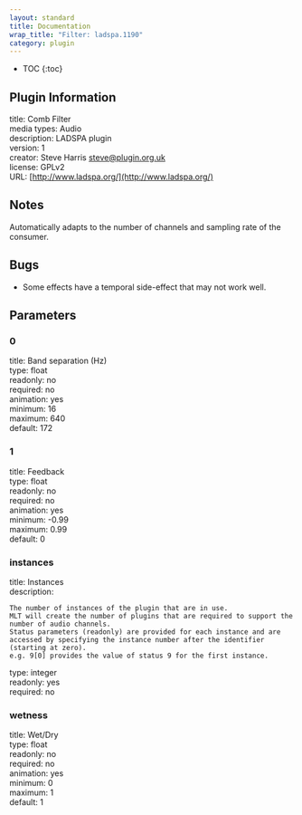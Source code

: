 ```yaml
---
layout: standard
title: Documentation
wrap_title: "Filter: ladspa.1190"
category: plugin
---
```

* TOC
{:toc}

## Plugin Information

title: Comb Filter  
media types:
Audio  
description: LADSPA plugin  
version: 1  
creator: Steve Harris <steve@plugin.org.uk>  
license: GPLv2  
URL: [http://www.ladspa.org/](http://www.ladspa.org/)  

## Notes

Automatically adapts to the number of channels and sampling rate of the consumer.

## Bugs

* Some effects have a temporal side-effect that may not work well.


## Parameters

### 0

title: Band separation (Hz)    
type: float  
readonly: no  
required: no  
animation: yes  
minimum: 16  
maximum: 640  
default: 172  

### 1

title: Feedback    
type: float  
readonly: no  
required: no  
animation: yes  
minimum: -0.99  
maximum: 0.99  
default: 0  

### instances

title: Instances    
description:
```
The number of instances of the plugin that are in use.
MLT will create the number of plugins that are required to support the number of audio channels.
Status parameters (readonly) are provided for each instance and are accessed by specifying the instance number after the identifier (starting at zero).
e.g. 9[0] provides the value of status 9 for the first instance.
```
type: integer  
readonly: yes  
required: no  

### wetness

title: Wet/Dry    
type: float  
readonly: no  
required: no  
animation: yes  
minimum: 0  
maximum: 1  
default: 1  

